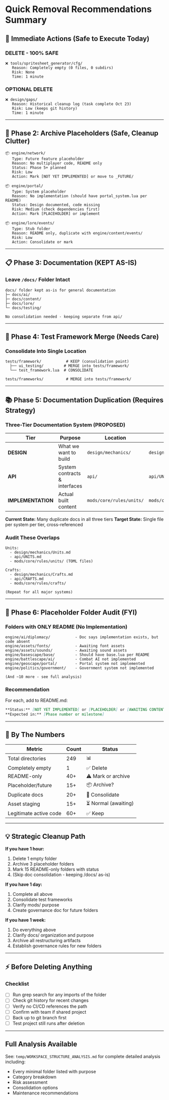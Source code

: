 # Quick Removal Recommendations Summary

## 🎯 Immediate Actions (Safe to Execute Today)

### DELETE - 100% SAFE
```
❌ tools/spritesheet_generator/cfg/
   Reason: Completely empty (0 files, 0 subdirs)
   Risk: None
   Time: 1 minute
```

### OPTIONAL DELETE
```
❌ design/gaps/
   Reason: Historical cleanup log (task complete Oct 23)
   Risk: Low (keeps git history)
   Time: 1 minute
```

---

## 🚀 Phase 2: Archive Placeholders (Safe, Cleanup Clutter)

```
📦 engine/network/
   Type: Future feature placeholder
   Reason: No multiplayer code, README only
   Status: Phase 5+ planned
   Risk: Low
   Action: Mark [NOT YET IMPLEMENTED] or move to _FUTURE/

📦 engine/portal/
   Type: System placeholder
   Reason: No implementation (should have portal_system.lua per README)
   Status: Design documented, code missing
   Risk: Medium (check dependencies first)
   Action: Mark [PLACEHOLDER] or implement

📦 engine/lore/events/
   Type: Stub folder
   Reason: README only, duplicate with engine/content/events/
   Risk: Low
   Action: Consolidate or mark
```

---

## 📋 Phase 3: Documentation (KEPT AS-IS)

### Leave `/docs/` Folder Intact
```
docs/ folder kept as-is for general documentation
├─ docs/ai/
├─ docs/content/
├─ docs/lore/
└─ docs/testing/

No consolidation needed - keeping separate from api/
```

---

## 🧪 Phase 4: Test Framework Merge (Needs Care)

### Consolidate Into Single Location
```
tests/framework/           # KEEP (consolidation point)
  ├── ui_testing/         # MERGE into tests/framework/
  └── test_framework.lua  # CONSOLIDATE

tests/frameworks/          # MERGE into tests/framework/
```

---

## 📚 Phase 5: Documentation Duplication (Requires Strategy)

### Three-Tier Documentation System (PROPOSED)

| Tier | Purpose | Location | Example |
|------|---------|----------|---------|
| **DESIGN** | What we want to build | `design/mechanics/` | `design/mechanics/units.md` |
| **API** | System contracts & interfaces | `api/` | `api/UNITS.md` |
| **IMPLEMENTATION** | Actual built content | `mods/core/rules/units/` | `mods/core/rules/units/units.toml` |

**Current State:** Many duplicate docs in all three tiers
**Target State:** Single file per system per tier, cross-referenced

### Audit These Overlaps
```
Units:
  - design/mechanics/Units.md
  - api/UNITS.md
  - mods/core/rules/units/ (TOML files)

Crafts:
  - design/mechanics/Crafts.md
  - api/CRAFTS.md
  - mods/core/rules/crafts/

(Repeat for all major systems)
```

---

## 📁 Phase 6: Placeholder Folder Audit (FYI)

### Folders with ONLY README (No Implementation)
```
engine/ai/diplomacy/           - Doc says implementation exists, but code absent
engine/assets/fonts/           - Awaiting font assets
engine/assets/sounds/          - Awaiting sound assets
engine/basescape/base/         - Should have base.lua per README
engine/battlescape/ai/         - Combat AI not implemented
engine/geoscape/portal/        - Portal system not implemented
engine/politics/government/    - Government system not implemented

(And ~10 more - see full analysis)
```

### Recommendation
For each, add to README.md:
```markdown
**Status:** [NOT YET IMPLEMENTED] or [PLACEHOLDER] or [AWAITING CONTENT]
**Expected in:** [Phase number or milestone]
```

---

## 🔢 By The Numbers

| Metric | Count | Status |
|--------|-------|--------|
| Total directories | 249 | 📊 |
| Completely empty | 1 | ✅ Delete |
| README-only | 40+ | ⚠️ Mark or archive |
| Placeholder/future | 15+ | 📦 Archive? |
| Duplicate docs | 20+ | 🔀 Consolidate |
| Asset staging | 15+ | ⏳ Normal (awaiting) |
| Legitimate active code | 60+ | ✅ Keep |

---

## 💡 Strategic Cleanup Path

**If you have 1 hour:**
1. Delete 1 empty folder
2. Archive 3 placeholder folders
3. Mark 15 README-only folders with status
4. (Skip doc consolidation - keeping /docs/ as-is)

**If you have 1 day:**
1. Complete all above
2. Consolidate test frameworks
3. Clarify mods/ purpose
4. Create governance doc for future folders

**If you have 1 week:**
1. Do everything above
2. Clarify docs/ organization and purpose
3. Archive all restructuring artifacts
4. Establish governance rules for new folders

---

## ⚡ Before Deleting Anything

### Checklist
- [ ] Run grep search for any imports of the folder
- [ ] Check git history for recent changes
- [ ] Verify no CI/CD references the path
- [ ] Confirm with team if shared project
- [ ] Back up to git branch first
- [ ] Test project still runs after deletion

---

## Full Analysis Available

See: `temp/WORKSPACE_STRUCTURE_ANALYSIS.md` for complete detailed analysis including:
- Every minimal folder listed with purpose
- Category breakdown
- Risk assessment
- Consolidation options
- Maintenance recommendations
